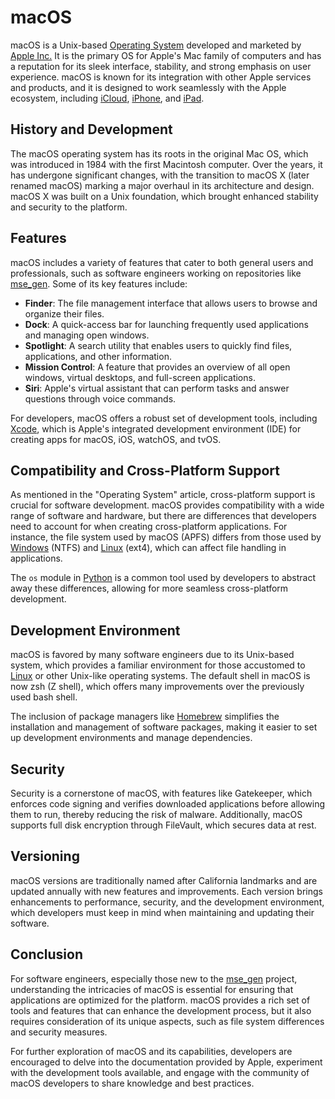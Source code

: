 # macOS

macOS is a Unix-based [Operating System](Operating%20System.md) developed and marketed by [Apple Inc.](Apple%20Inc..md) It is the primary OS for Apple's Mac family of computers and has a reputation for its sleek interface, stability, and strong emphasis on user experience. macOS is known for its integration with other Apple services and products, and it is designed to work seamlessly with the Apple ecosystem, including [iCloud](iCloud.md), [iPhone](iPhone.md), and [iPad](iPad.md).

## History and Development

The macOS operating system has its roots in the original Mac OS, which was introduced in 1984 with the first Macintosh computer. Over the years, it has undergone significant changes, with the transition to macOS X (later renamed macOS) marking a major overhaul in its architecture and design. macOS X was built on a Unix foundation, which brought enhanced stability and security to the platform.

## Features

macOS includes a variety of features that cater to both general users and professionals, such as software engineers working on repositories like [mse_gen](mse_gen.md). Some of its key features include:

- **Finder**: The file management interface that allows users to browse and organize their files.
- **Dock**: A quick-access bar for launching frequently used applications and managing open windows.
- **Spotlight**: A search utility that enables users to quickly find files, applications, and other information.
- **Mission Control**: A feature that provides an overview of all open windows, virtual desktops, and full-screen applications.
- **Siri**: Apple's virtual assistant that can perform tasks and answer questions through voice commands.

For developers, macOS offers a robust set of development tools, including [Xcode](Xcode.md), which is Apple's integrated development environment (IDE) for creating apps for macOS, iOS, watchOS, and tvOS.

## Compatibility and Cross-Platform Support

As mentioned in the "Operating System" article, cross-platform support is crucial for software development. macOS provides compatibility with a wide range of software and hardware, but there are differences that developers need to account for when creating cross-platform applications. For instance, the file system used by macOS (APFS) differs from those used by [Windows](Windows.md) (NTFS) and [Linux](Linux.md) (ext4), which can affect file handling in applications.

The `os` module in [Python](Python.md) is a common tool used by developers to abstract away these differences, allowing for more seamless cross-platform development.

## Development Environment

macOS is favored by many software engineers due to its Unix-based system, which provides a familiar environment for those accustomed to [Linux](Linux.md) or other Unix-like operating systems. The default shell in macOS is now zsh (Z shell), which offers many improvements over the previously used bash shell.

The inclusion of package managers like [Homebrew](Homebrew.md) simplifies the installation and management of software packages, making it easier to set up development environments and manage dependencies.

## Security

Security is a cornerstone of macOS, with features like Gatekeeper, which enforces code signing and verifies downloaded applications before allowing them to run, thereby reducing the risk of malware. Additionally, macOS supports full disk encryption through FileVault, which secures data at rest.

## Versioning

macOS versions are traditionally named after California landmarks and are updated annually with new features and improvements. Each version brings enhancements to performance, security, and the development environment, which developers must keep in mind when maintaining and updating their software.

## Conclusion

For software engineers, especially those new to the [mse_gen](mse_gen.md) project, understanding the intricacies of macOS is essential for ensuring that applications are optimized for the platform. macOS provides a rich set of tools and features that can enhance the development process, but it also requires consideration of its unique aspects, such as file system differences and security measures.

For further exploration of macOS and its capabilities, developers are encouraged to delve into the documentation provided by Apple, experiment with the development tools available, and engage with the community of macOS developers to share knowledge and best practices.